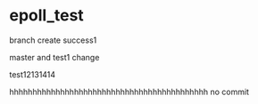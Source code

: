 # epoll_test

branch create success1

master and test1 change







test12131414









hhhhhhhhhhhhhhhhhhhhhhhhhhhhhhhhhhhhhhhhhhh no commit

